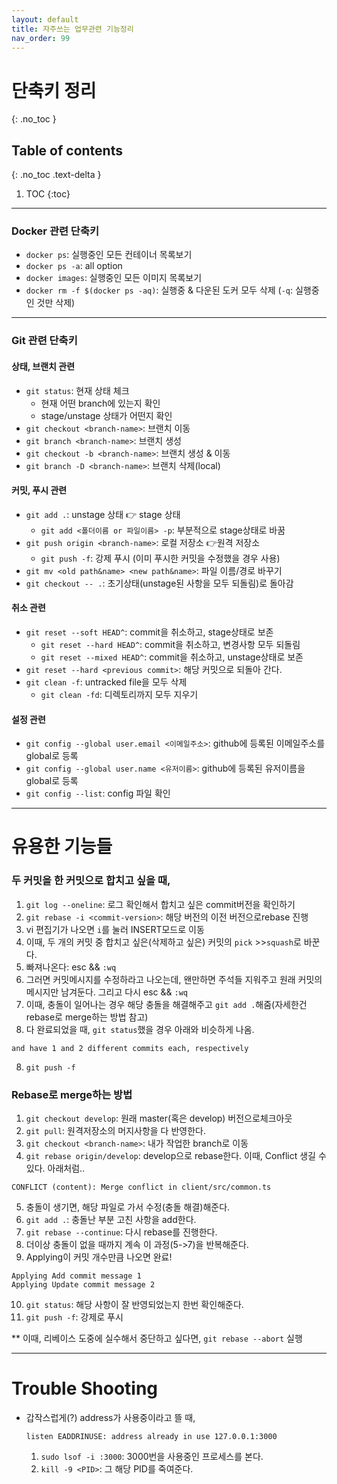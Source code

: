 ```yaml
---
layout: default
title: 자주쓰는 업무관련 기능정리
nav_order: 99
---
```


# **단축키 정리**
{: .no_toc }

## Table of contents
{: .no_toc .text-delta }

1. TOC
{:toc}

---


### Docker 관련 단축키
* `docker ps`: 실행중인 모든 컨테이너 목록보기
* `docker ps -a`: all option
* `docker images`: 실행중인 모든 이미지 목록보기
* `docker rm -f $(docker ps -aq)`: 실행중 & 다운된 도커 모두 삭제 (`-q`: 실행중인 것만 삭제)

* * *

### Git 관련 단축키
#### **상태, 브랜치 관련**
* `git status`: 현재 상태 체크
  * 현재 어떤 branch에 있는지 확인
  * stage/unstage 상태가 어떤지 확인
* `git checkout <branch-name>`: 브랜치 이동
* `git branch <branch-name>`: 브랜치 생성
* `git checkout -b <branch-name>`: 브랜치 생성 & 이동
* `git branch -D <branch-name>`: 브랜치 삭제(local)

#### **커밋, 푸시 관련**
* `git add .`: unstage 상태 👉 stage 상태
  * `git add <폴더이름 or 파일이름> -p`: 부분적으로 stage상태로 바꿈
* `git push origin <branch-name>`: 로컬 저장소 👉원격 저장소
  * `git push -f`: 강제 푸시 (이미 푸시한 커밋을 수정했을 경우 사용)
* `git mv <old path&name> <new path&name>`: 파일 이름/경로 바꾸기
* `git checkout -- .`: 초기상태(unstage된 사항을 모두 되돌림)로 돌아감

#### **취소 관련**
* `git reset --soft HEAD^`: commit을 취소하고, stage상태로 보존
  * `git reset --hard HEAD^`: commit을 취소하고, 변경사항 모두 되돌림
  * `git reset --mixed HEAD^`: commit을 취소하고, unstage상태로 보존
* `git reset --hard <previous commit>`: 해당 커밋으로 되돌아 간다.
* `git clean -f`: untracked file을 모두 삭제
  * `git clean -fd`: 디렉토리까지 모두 지우기

#### **설정 관련**
* `git config --global user.email <이메일주소>`: github에 등록된 이메일주소를 global로 등록
* `git config --global user.name <유저이름>`: github에 등록된 유저이름을 global로 등록
* `git config --list`: config 파일 확인

* * *

# **유용한 기능들**
### 두 커밋을 한 커밋으로 합치고 싶을 때,
1. `git log --oneline`: 로그 확인해서 합치고 싶은 commit버전을 확인하기
2. `git rebase -i <commit-version>`: 해당 버전의 이전 버전으로rebase 진행
3. vi 편집기가 나오면 `i`를 눌러 INSERT모드로 이동
4. 이때, 두 개의 커밋 중 합치고 싶은(삭제하고 싶은) 커밋의 `pick` >>`squash`로 바꾼다.
5. 빠져나온다: esc && `:wq`
6. 그러면 커밋메시지를 수정하라고 나오는데, 왠만하면 주석들 지워주고 원래 커밋의메시지만 남겨둔다. 그리고 다시 esc && `:wq`
7. 이때, 충돌이 일어나는 경우 해당 충돌을 해결해주고 `git add .`해줌(자세한건 rebase로 merge하는 방법 참고)
8. 다 완료되었을 때, `git status`했을 경우 아래와 비슷하게 나옴.
  ```
  and have 1 and 2 different commits each, respectively
  ```
8. `git push -f`

### Rebase로 merge하는 방법
1. `git checkout develop`: 원래 master(혹은 develop) 버전으로체크아웃
2. `git pull`: 원격저장소의 머지사항을 다 반영한다.
3. `git checkout <branch-name>`: 내가 작업한 branch로 이동
4. `git rebase origin/develop`: develop으로 rebase한다.
  이때, Conflict 생길 수 있다. 아래처럼..
  ```
  CONFLICT (content): Merge conflict in client/src/common.ts
  ```
5. 충돌이 생기면, 해당 파일로 가서 수정(충돌 해결)해준다.
6. `git add .`: 충돌난 부분 고친 사항을 add한다.
7. `git rebase --continue`: 다시 rebase를 진행한다.
8. 더이상 충돌이 없을 때까지 계속 이 과정(5->7)을 반복해준다.
9. Applying이 커밋 개수만큼 나오면 완료!
  ```
  Applying Add commit message 1
  Applying Update commit message 2
  ```
10. `git status`: 해당 사항이 잘 반영되었는지 한번 확인해준다.
11. `git push -f`: 강제로 푸시

** 이때, 리베이스 도중에 실수해서 중단하고 싶다면, `git rebase --abort` 실행

* * *

# **Trouble Shooting**
* 갑작스럽게(?) address가 사용중이라고 뜰 때,
  ```
  listen EADDRINUSE: address already in use 127.0.0.1:3000
  ```
  1. `sudo lsof -i :3000`: 3000번을 사용중인 프로세스를 본다.
  2. `kill -9 <PID>`: 그 해당 PID를 죽여준다.